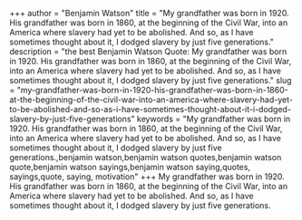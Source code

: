 +++
author = "Benjamin Watson"
title = "My grandfather was born in 1920. His grandfather was born in 1860, at the beginning of the Civil War, into an America where slavery had yet to be abolished. And so, as I have sometimes thought about it, I dodged slavery by just five generations."
description = "the best Benjamin Watson Quote: My grandfather was born in 1920. His grandfather was born in 1860, at the beginning of the Civil War, into an America where slavery had yet to be abolished. And so, as I have sometimes thought about it, I dodged slavery by just five generations."
slug = "my-grandfather-was-born-in-1920-his-grandfather-was-born-in-1860-at-the-beginning-of-the-civil-war-into-an-america-where-slavery-had-yet-to-be-abolished-and-so-as-i-have-sometimes-thought-about-it-i-dodged-slavery-by-just-five-generations"
keywords = "My grandfather was born in 1920. His grandfather was born in 1860, at the beginning of the Civil War, into an America where slavery had yet to be abolished. And so, as I have sometimes thought about it, I dodged slavery by just five generations.,benjamin watson,benjamin watson quotes,benjamin watson quote,benjamin watson sayings,benjamin watson saying,quotes, sayings,quote, saying, motivation"
+++
My grandfather was born in 1920. His grandfather was born in 1860, at the beginning of the Civil War, into an America where slavery had yet to be abolished. And so, as I have sometimes thought about it, I dodged slavery by just five generations.
